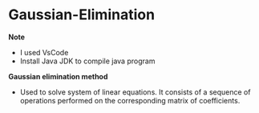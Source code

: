 # Gaussian-Elimination
 
**Note**
- I used VsCode 
- Install Java JDK to compile java program

**Gaussian elimination method**
- Used to solve system of linear equations. It consists of a sequence of operations performed on the corresponding matrix of coefficients.
